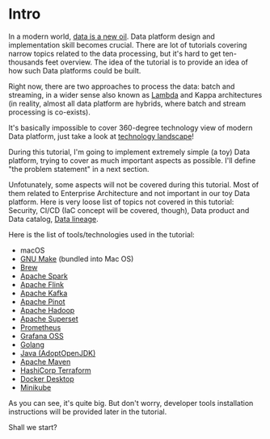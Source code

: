 # Intro

In a modern world, [data is a new oil](https://www.forbes.com/sites/forbestechcouncil/2019/11/15/data-is-the-new-oil-and-thats-a-good-thing/?sh=647471ab7304). Data platform design and implementation skill becomes crucial. There are lot of tutorials covering narrow topics related to the data processing, but it's hard to get ten-thousands feet overview. The idea of the tutorial is to provide an idea of how such Data platforms could be built. 

Right now, there are two approaches to process the data: batch and streaming, in a wider sense also known as [Lambda](https://en.wikipedia.org/wiki/Lambda_architecture) and Kappa architectures (in reality, almost all data platform are hybrids, where batch and stream processing is co-exists).

It's basically impossible to cover 360-degree technology view of modern Data platform, just take a look at [technology landscape](https://mattturck.com/data2020/)!

During this tutorial, I'm going to implement extremely simple (a toy) Data platform, trying to cover as much important aspects as possible. I'll define "the problem statement" in a next section. 

Unfotunately, some aspects will not be covered during this tutorial. Most of them related to Enterprise Architecture and not important in our toy Data platform. Here is very loose list of topics not covered in this tutorial: Security, CI/CD (IaC concept will be covered, though), Data product and Data catalog, [Data lineage](https://en.wikipedia.org/wiki/Data_lineage).

Here is the list of tools/technologies used in the tutorial:

* macOS
* [GNU Make](https://www.gnu.org/software/make/) (bundled into Mac OS)
* [Brew](https://brew.sh/)
* [Apache Spark](https://spark.apache.org/)
* [Apache Flink](https://flink.apache.org/)
* [Apache Kafka](https://kafka.apache.org/)
* [Apache Pinot](http://pinot.apache.org/)
* [Apache Hadoop](http://hadoop.apache.org/)
* [Apache Superset](https://superset.apache.org/)
* [Prometheus](https://prometheus.io/)
* [Grafana OSS](https://grafana.com/oss/grafana/)
* [Golang](https://golang.org/)
* [Java (AdoptOpenJDK)](https://adoptopenjdk.net/)
* [Apache Maven](https://maven.apache.org/)
* [HashiCorp Terraform](https://www.terraform.io/)
* [Docker Desktop](https://www.docker.com/products/docker-desktop)
* [Minikube](https://minikube.sigs.k8s.io/docs/)

As you can see, it's quite big. But don't worry, developer tools installation instructions will be provided later in the tutorial.

Shall we start?
